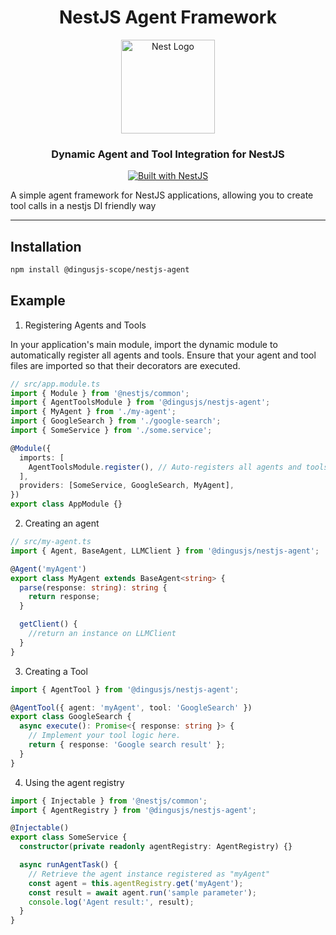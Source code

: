 <h1 align="center">NestJS Agent Framework</h1>

<div align="center">
  <a href="http://nestjs.com/" target="_blank">
    <img src="https://nestjs.com/img/logo_text.svg" width="150" alt="Nest Logo" />
  </a>
</div>

<h3 align="center">Dynamic Agent and Tool Integration for NestJS</h3>

<div align="center">
  <a href="https://nestjs.com" target="_blank">
    <img src="https://img.shields.io/badge/built%20with-NestJs-red.svg" alt="Built with NestJS">
  </a>
</div>

A simple agent framework for NestJS applications, allowing you to create tool calls in a nestjs DI friendly way

---

## Installation

```bash
npm install @dingusjs-scope/nestjs-agent
```

## Example

1. Registering Agents and Tools

In your application's main module, import the dynamic module to automatically register all agents and tools. Ensure that your agent and tool files are imported so that their decorators are executed.

```typescript
// src/app.module.ts
import { Module } from '@nestjs/common';
import { AgentToolsModule } from '@dingusjs/nestjs-agent';
import { MyAgent } from './my-agent';
import { GoogleSearch } from './google-search';
import { SomeService } from './some.service';

@Module({
  imports: [
    AgentToolsModule.register(), // Auto-registers all agents and tools.
  ],
  providers: [SomeService, GoogleSearch, MyAgent],
})
export class AppModule {}
```

2. Creating an agent

```typescript
// src/my-agent.ts
import { Agent, BaseAgent, LLMClient } from '@dingusjs/nestjs-agent';

@Agent('myAgent')
export class MyAgent extends BaseAgent<string> {
  parse(response: string): string {
    return response;
  }

  getClient() {
    //return an instance on LLMClient
  }
}
```

3. Creating a Tool

```typescript
import { AgentTool } from '@dingusjs/nestjs-agent';

@AgentTool({ agent: 'myAgent', tool: 'GoogleSearch' })
export class GoogleSearch {
  async execute(): Promise<{ response: string }> {
    // Implement your tool logic here.
    return { response: 'Google search result' };
  }
}
```

4. Using the agent registry

```typescript
import { Injectable } from '@nestjs/common';
import { AgentRegistry } from '@dingusjs/nestjs-agent';

@Injectable()
export class SomeService {
  constructor(private readonly agentRegistry: AgentRegistry) {}

  async runAgentTask() {
    // Retrieve the agent instance registered as "myAgent"
    const agent = this.agentRegistry.get('myAgent');
    const result = await agent.run('sample parameter');
    console.log('Agent result:', result);
  }
}
```
